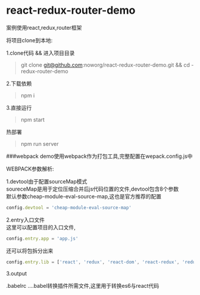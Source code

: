 # react-redux-router-demo


案例使用react,redux,router框架

将项目clone到本地:

1.clone代码 && 进入项目目录
> git clone git@github.com:noworg/react-redux-router-demo.git && cd -redux-router-demo

2.下载依赖
> npm i

3.直接运行
> npm start

热部署
> npm run server

###webpack
demo使用webpack作为打包工具,完整配置在wepack.config.js中        

WEBPACK参数解析:        
        

1.devtool由于配置sourceMap模式        
soureceMap是用于定位压缩合并后js代码位置的文件,devtool包含8个参数        
默认参数cheap-module-eval-source-map,这也是官方推荐的配置        
```js
config.devtool = 'cheap-module-eval-source-map'
```        
2.entry入口文件        
这里可以配置项目的入口文件,        
```js
config.entry.app = 'app.js'
```
还可以将包拆分出来      
```js
config.entry.lib = ['react', 'redux', 'react-dom', 'react-redux', 'redux-thunk', 'react-router', 'react-router-redux']
```
3.output





.babelrc ....babel转换插件所需文件,这里用于转换es6与react代码        


